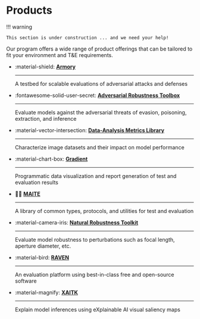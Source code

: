 # Products

!!! warning

    This section is under construction ... and we need your help!

Our program offers a wide range of product offerings that can be tailored to fit your environment and T&E requirements. 

<div class="grid cards" markdown>

-   :material-shield: [**Armory**](armory.md)

    ---

    A testbed for scalable evaluations of adversarial attacks and defenses

-   :fontawesome-solid-user-secret: [**Adversarial Robustness Toolbox**](art.md)

    ---

    Evaluate models against the adversarial threats of evasion, poisoning, extraction, and inference

-   :material-vector-intersection: [**Data-Analysis Metrics Library**](daml.md)

    ---

    Characterize image datasets and their impact on model performance

-   :material-chart-box: [**Gradient**](gradient.md)

    ---

    Programmatic data visualization and report generation of test and evaluation results

-   :pirate_flag: [**MAITE**](maite.md)

    ---

    A library of common types, protocols, and utilities for test and evaluation

-   :material-camera-iris: [**Natural Robustness Toolkit**](nrtk.md)

    ---

    Evaluate model robustness to perturbations such as focal length, aperture diameter, etc.

-   :material-bird: [**RAVEN**](raven.md)

    ---

    An evaluation platform using best-in-class free and open-source software

-   :material-magnify: [**XAITK**](xaitk.md)

    ---

    Explain model inferences using eXplainable AI visual saliency maps

</div>
